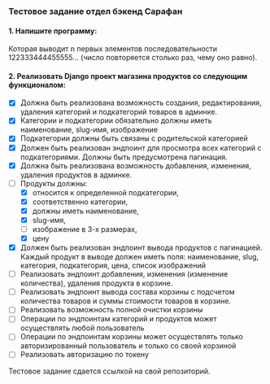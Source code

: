 ### Тестовое задание отдел бэкенд Сарафан

#### 1. Напишите программу:
Которая выводит n первых элементов последовательности 122333444455555… (число повторяется столько раз, чему оно равно).

#### 2. Реализовать Django проект магазина продуктов со следующим функционалом:

- [x] Должна быть реализована возможность создания, редактирования, удаления категорий и подкатегорий товаров в админке.
- [x] Категории и подкатегории обязательно должны иметь наименование, slug-имя, изображение
- [x] Подкатегории должны быть связаны с родительской категорией
- [x] Должен быть реализован эндпоинт для просмотра всех категорий с подкатегориями. Должны быть предусмотрена пагинация.
- [x] Должна быть реализована возможность добавления, изменения, удаления продуктов в админке.
- [ ] Продукты должны:
  - [x] относится к определенной подкатегории,
  - [x] соответственно категории, 
  - [x] должны иметь наименование, 
  - [x] slug-имя, 
  - [ ] изображение в 3-х размерах, 
  - [x] цену
- [x] Должен быть реализован эндпоинт вывода продуктов с пагинацией. Каждый продукт в выводе должен иметь поля: наименование, slug, категория, подкатегория, цена, список изображений
- [ ] Реализовать эндпоинт добавления, изменения (изменение количества), удаления продукта в корзине.
- [ ] Реализовать эндпоинт вывода состава корзины с подсчетом количества товаров и суммы стоимости товаров в корзине.
- [ ] Реализовать возможность полной очистки корзины
- [ ] Операции по эндпоинтам категорий и продуктов может осуществлять любой пользователь
- [ ] Операции по эндпоинтам корзины может осуществлять только авторизированный пользователь и только со своей корзиной
- [ ] Реализовать авторизацию по токену

Тестовое задание сдается ссылкой на свой репозиторий.

